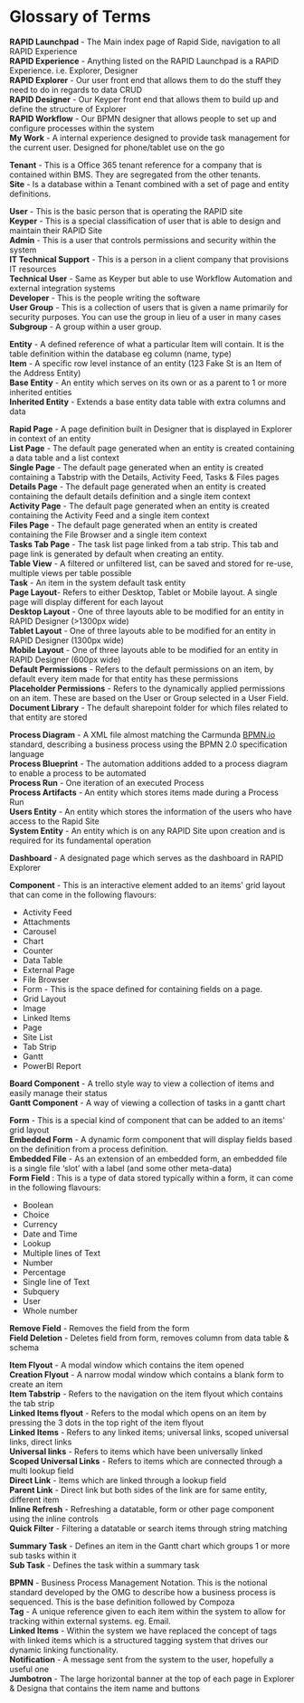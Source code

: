 # Glossary of Terms

**RAPID Launchpad** - The Main index page of Rapid Side, navigation to all RAPID Experience  
**RAPID Experience** - Anything listed on the RAPID Launchpad is a RAPID Experience. i.e. Explorer, Designer  
**RAPID Explorer** - Our user front end that allows them to do the stuff they need to do in regards to data CRUD  
**RAPID Designer** - Our Keyper front end that allows them to build up and define the structure of Explorer  
**RAPID Workflow** - Our BPMN designer that allows people to set up and configure processes within the system  
**My Work** - A internal experience designed to provide task management for the current user. Designed for phone/tablet use on the go

**Tenant** - This is a Office 365 tenant reference for a company that is contained within BMS. They are segregated from the other tenants.  
**Site** - Is a database within a Tenant combined with a set of page and entity definitions.

**User** - This is the basic person that is operating the RAPID site  
**Keyper** - This is a special classification of user that is able to design and maintain their RAPID Site  
**Admin** - This is a user that controls permissions and security within the system  
**IT Technical Support** - This is a person in a client company that provisions IT resources  
**Technical User** - Same as Keyper but able to use Workflow Automation and external integration systems  
**Developer** - This is the people writing the software  
**User Group** - This is a collection of users that is given a name primarily for security purposes. You can use the group in lieu of a user in many cases  
**Subgroup** - A group within a user group.

**Entity** - A defined reference of what a particular Item will contain. It is the table definition within the database eg column (name, type)  
**Item** - A specific row level instance of an entity (123 Fake St is an Item of the Address Entity)  
**Base Entity** - An entity which serves on its own or as a parent to 1 or more inherited entities  
**Inherited Entity** - Extends a base entity data table with extra columns and data

**Rapid Page** - A page definition built in Designer that is displayed in Explorer in context of an entity  
**List Page** - The default page generated when an entity is created containing a data table and a list context  
**Single Page** - The default page generated when an entity is created containing a Tabstrip with the Details, Activity Feed, Tasks &amp; Files pages  
**Details Page** - The default page generated when an entity is created containing the default details definition and a single item context  
**Activity Page** - The default page generated when an entity is created containing the Activity Feed and a single item context  
**Files Page** - The default page generated when an entity is created containing the File Browser and a single item context  
**Tasks Tab Page** - The task list page linked from a tab strip. This tab and page link is generated by default when creating an entity.  
**Table View** - A filtered or unfiltered list, can be saved and stored for re-use, multiple views per table possible  
**Task** - An item in the system default task entity  
**Page Layout**- Refers to either Desktop, Tablet or Mobile layout. A single page will display different for each layout  
**Desktop Layout** - One of three layouts able to be modified for an entity in RAPID Designer (&gt;1300px wide)  
**Tablet Layout** - One of three layouts able to be modified for an entity in RAPID Designer (1300px wide)  
**Mobile Layout** - One of three layouts able to be modified for an entity in RAPID Designer (600px wide)  
**Default Permissions** - Refers to the default permissions on an item, by default every item made for that entity has these permissions  
**Placeholder Permissions** - Refers to the dynamically applied permissions on an item. These are based on the User or Group selected in a User Field.  
**Document Library** - The default sharepoint folder for which files related to that entity are stored

**Process Diagram** - A XML file almost matching the Carmunda [BPMN.io](http://bpmn.io/) standard, describing a business process using the BPMN 2.0 specification language  
**Process Blueprint** - The automation additions added to a process diagram to enable a process to be automated  
**Process Run** - One iteration of an executed Process  
**Process Artifacts** - An entity which stores items made during a Process Run  
**Users Entity** - An entity which stores the information of the users who have access to the Rapid Site  
**System Entity** - An entity which is on any RAPID Site upon creation and is required for its fundamental operation

**Dashboard** - A designated page which serves as the dashboard in RAPID Explorer

**Component** - This is an interactive element added to an items' grid layout that can come in the following flavours:

- Activity Feed
- Attachments
- Carousel
- Chart
- Counter
- Data Table
- External Page
- File Browser
- Form - This is the space defined for containing fields on a page.
- Grid Layout
- Image
- Linked Items
- Page
- Site List
- Tab Strip
- Gantt
- PowerBI Report

**Board Component** - A trello style way to view a collection of items and easily manage their status  
**Gantt Component** - A way of viewing a collection of tasks in a gantt chart

**Form** - This is a special kind of component that can be added to an items' grid layout  
**Embedded Form** - A dynamic form component that will display fields based on the definition from a process definition.  
**Embedded File** - As an extension of an embedded form, an embedded file is a single file ‘slot’ with a label (and some other meta-data)  
**Form Field** : This is a type of data stored typically within a form, it can come in the following flavours:

- Boolean
- Choice
- Currency
- Date and Time
- Lookup
- Multiple lines of Text
- Number
- Percentage
- Single line of Text
- Subquery
- User
- Whole number

**Remove Field** - Removes the field from the form  
**Field Deletion** - Deletes field from form, removes column from data table &amp; schema

**Item Flyout** - A modal window which contains the item opened  
**Creation Flyout** - A narrow modal window which contains a blank form to create an item  
**Item Tabstrip** - Refers to the navigation on the item flyout which contains the tab strip  
**Linked Items flyout** - Refers to the modal which opens on an item by pressing the 3 dots in the top right of the item flyout  
**Linked Items** - Refers to any linked items; universal links, scoped universal links, direct links  
**Universal links** - Refers to items which have been universally linked  
**Scoped Universal Links** - Refers to items which are connected through a multi lookup field  
**Direct Link** - Items which are linked through a lookup field  
**Parent Link** - Direct link but both sides of the link are for same entity, different item  
**Inline Refresh** - Refreshing a datatable, form or other page component using the inline controls  
**Quick Filter** - Filtering a datatable or search items through string matching

**Summary Task** - Defines an item in the Gantt chart which groups 1 or more sub tasks within it  
**Sub Task** - Defines the task within a summary task

**BPMN** - Business Process Management Notation. This is the notional standard developed by the OMG to describe how a business process is sequenced. This is the base definition followed by Compoza  
**Tag** - A unique reference given to each item within the system to allow for tracking within external systems. eg. Email.  
**Linked Items** - Within the system we have replaced the concept of tags with linked items which is a structured tagging system that drives our dynamic linking functionality.  
**Notification** - A message sent from the system to the user, hopefully a useful one  
**Jumbotron** - The large horizontal banner at the top of each page in Explorer &amp; Designa that contains the item name and buttons